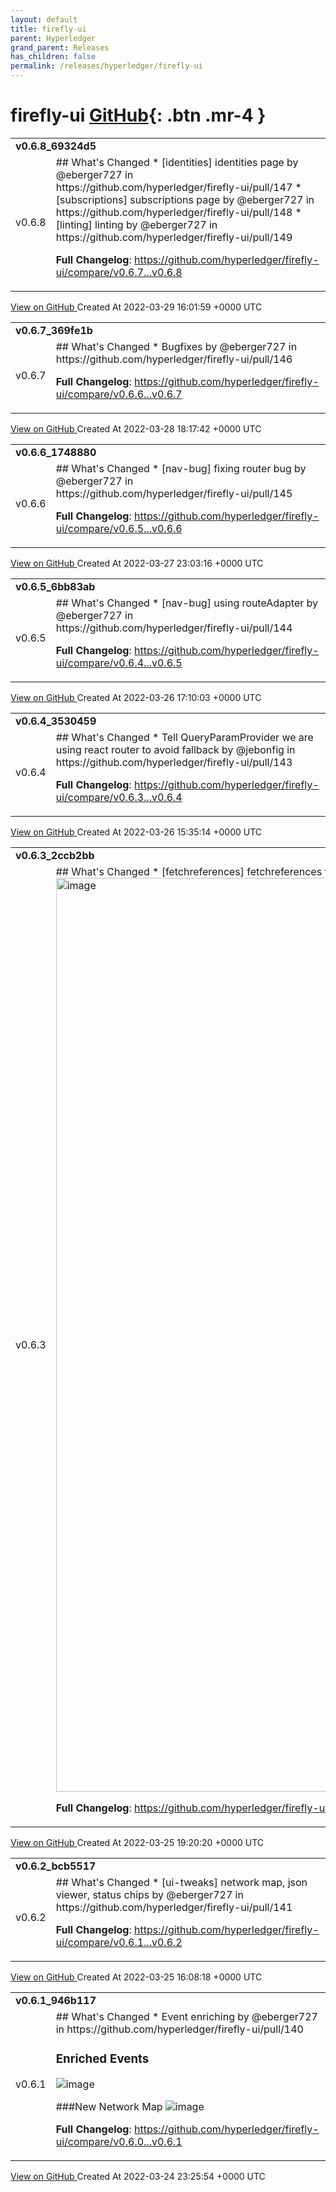 ```yaml
---
layout: default
title: firefly-ui
parent: Hyperledger
grand_parent: Releases
has_children: false
permalink: /releases/hyperledger/firefly-ui
---
```


# firefly-ui <span class="fs-3 right-align">[GitHub](https://github.com/hyperledger/firefly-ui){: .btn .mr-4 }</span>


<div>
    <table>
        <tr>
            <td colspan="2">
                <b>
                    v0.6.8_69324d5
                </b>
            </td>
        </tr>
        <tr>
            <td>
                <span class="chip">
                    v0.6.8
                </span>
            </td>
            <td>
                ## What's Changed
* [identities] identities page by @eberger727 in https://github.com/hyperledger/firefly-ui/pull/147
* [subscriptions] subscriptions page by @eberger727 in https://github.com/hyperledger/firefly-ui/pull/148
* [linting] linting by @eberger727 in https://github.com/hyperledger/firefly-ui/pull/149


**Full Changelog**: https://github.com/hyperledger/firefly-ui/compare/v0.6.7...v0.6.8
            </td>
        </tr>
    </table>
    <a href="https://github.com/hyperledger/firefly-ui/releases/tag/v0.6.8" class=".btn">
        View on GitHub
    </a>
    <span class="right-align">
        Created At 2022-03-29 16:01:59 +0000 UTC
    </span>
</div>

<div>
    <table>
        <tr>
            <td colspan="2">
                <b>
                    v0.6.7_369fe1b
                </b>
            </td>
        </tr>
        <tr>
            <td>
                <span class="chip">
                    v0.6.7
                </span>
            </td>
            <td>
                ## What's Changed
* Bugfixes by @eberger727 in https://github.com/hyperledger/firefly-ui/pull/146


**Full Changelog**: https://github.com/hyperledger/firefly-ui/compare/v0.6.6...v0.6.7
            </td>
        </tr>
    </table>
    <a href="https://github.com/hyperledger/firefly-ui/releases/tag/v0.6.7" class=".btn">
        View on GitHub
    </a>
    <span class="right-align">
        Created At 2022-03-28 18:17:42 +0000 UTC
    </span>
</div>

<div>
    <table>
        <tr>
            <td colspan="2">
                <b>
                    v0.6.6_1748880
                </b>
            </td>
        </tr>
        <tr>
            <td>
                <span class="chip">
                    v0.6.6
                </span>
            </td>
            <td>
                ## What's Changed
* [nav-bug] fixing router bug by @eberger727 in https://github.com/hyperledger/firefly-ui/pull/145


**Full Changelog**: https://github.com/hyperledger/firefly-ui/compare/v0.6.5...v0.6.6
            </td>
        </tr>
    </table>
    <a href="https://github.com/hyperledger/firefly-ui/releases/tag/v0.6.6" class=".btn">
        View on GitHub
    </a>
    <span class="right-align">
        Created At 2022-03-27 23:03:16 +0000 UTC
    </span>
</div>

<div>
    <table>
        <tr>
            <td colspan="2">
                <b>
                    v0.6.5_6bb83ab
                </b>
            </td>
        </tr>
        <tr>
            <td>
                <span class="chip">
                    v0.6.5
                </span>
            </td>
            <td>
                ## What's Changed
* [nav-bug] using routeAdapter by @eberger727 in https://github.com/hyperledger/firefly-ui/pull/144


**Full Changelog**: https://github.com/hyperledger/firefly-ui/compare/v0.6.4...v0.6.5
            </td>
        </tr>
    </table>
    <a href="https://github.com/hyperledger/firefly-ui/releases/tag/v0.6.5" class=".btn">
        View on GitHub
    </a>
    <span class="right-align">
        Created At 2022-03-26 17:10:03 +0000 UTC
    </span>
</div>

<div>
    <table>
        <tr>
            <td colspan="2">
                <b>
                    v0.6.4_3530459
                </b>
            </td>
        </tr>
        <tr>
            <td>
                <span class="chip">
                    v0.6.4
                </span>
            </td>
            <td>
                ## What's Changed
* Tell QueryParamProvider we are using react router to avoid fallback by @jebonfig in https://github.com/hyperledger/firefly-ui/pull/143


**Full Changelog**: https://github.com/hyperledger/firefly-ui/compare/v0.6.3...v0.6.4
            </td>
        </tr>
    </table>
    <a href="https://github.com/hyperledger/firefly-ui/releases/tag/v0.6.4" class=".btn">
        View on GitHub
    </a>
    <span class="right-align">
        Created At 2022-03-26 15:35:14 +0000 UTC
    </span>
</div>

<div>
    <table>
        <tr>
            <td colspan="2">
                <b>
                    v0.6.3_2ccb2bb
                </b>
            </td>
        </tr>
        <tr>
            <td>
                <span class="chip">
                    v0.6.3
                </span>
            </td>
            <td>
                ## What's Changed
* [fetchreferences] fetchreferences for event table and tx details by @eberger727 in https://github.com/hyperledger/firefly-ui/pull/142

<img width="1462" alt="image" src="https://user-images.githubusercontent.com/17093033/160187571-cf4889d2-3cd3-41b7-9d59-f5798527ebe9.png">


**Full Changelog**: https://github.com/hyperledger/firefly-ui/compare/v0.6.2...v0.6.3
            </td>
        </tr>
    </table>
    <a href="https://github.com/hyperledger/firefly-ui/releases/tag/v0.6.3" class=".btn">
        View on GitHub
    </a>
    <span class="right-align">
        Created At 2022-03-25 19:20:20 +0000 UTC
    </span>
</div>

<div>
    <table>
        <tr>
            <td colspan="2">
                <b>
                    v0.6.2_bcb5517
                </b>
            </td>
        </tr>
        <tr>
            <td>
                <span class="chip">
                    v0.6.2
                </span>
            </td>
            <td>
                ## What's Changed
* [ui-tweaks] network map, json viewer, status chips by @eberger727 in https://github.com/hyperledger/firefly-ui/pull/141


**Full Changelog**: https://github.com/hyperledger/firefly-ui/compare/v0.6.1...v0.6.2
            </td>
        </tr>
    </table>
    <a href="https://github.com/hyperledger/firefly-ui/releases/tag/v0.6.2" class=".btn">
        View on GitHub
    </a>
    <span class="right-align">
        Created At 2022-03-25 16:08:18 +0000 UTC
    </span>
</div>

<div>
    <table>
        <tr>
            <td colspan="2">
                <b>
                    v0.6.1_946b117
                </b>
            </td>
        </tr>
        <tr>
            <td>
                <span class="chip">
                    v0.6.1
                </span>
            </td>
            <td>
                ## What's Changed
* Event enriching by @eberger727 in https://github.com/hyperledger/firefly-ui/pull/140

### Enriched Events
![image](https://user-images.githubusercontent.com/17093033/160026102-d2948898-0ae8-4a85-9334-3c9206c1e38e.png)

###New Network Map
![image](https://user-images.githubusercontent.com/17093033/160026108-a436e8b9-7832-48c8-aa97-b444342f86de.png)


**Full Changelog**: https://github.com/hyperledger/firefly-ui/compare/v0.6.0...v0.6.1
            </td>
        </tr>
    </table>
    <a href="https://github.com/hyperledger/firefly-ui/releases/tag/v0.6.1" class=".btn">
        View on GitHub
    </a>
    <span class="right-align">
        Created At 2022-03-24 23:25:54 +0000 UTC
    </span>
</div>

